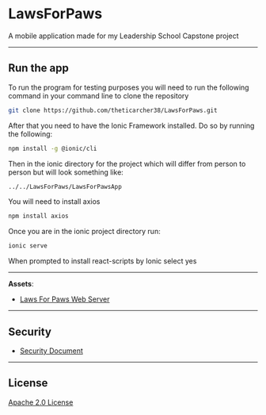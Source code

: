 # LawsForPaws

A mobile application made for my Leadership School Capstone project

___

## Run the app

To run the program for testing purposes you will need to run the following command in your command line to clone the repository

```bash
git clone https://github.com/theticarcher38/LawsForPaws.git
```

After that you need to have the Ionic Framework installed. Do so by running the following:

```bash
npm install -g @ionic/cli
```

Then in the ionic directory for the project which will differ from person to person but will look something like:

```bash
../../LawsForPaws/LawsForPawsApp
```

You will need to install axios

```bash
npm install axios
```

Once you are in the ionic project directory run:

```bash
ionic serve
```

When prompted to install react-scripts by Ionic select yes

___

**Assets**:

* [Laws For Paws Web Server][1]
___

## Security

* [Security Document][2]
___

## License

[Apache 2.0 License][3]

[1]: <https://github.com/theticarcher38/Web_Server/> "Personal Web Server"
[2]: <https://github.com/theticarcher38/LawsForPaws/blob/master/SECURITY.md> "Security Document"
[3]: <https://choosealicense.com/licenses/apache-2.0/> "Apache 2.0"
